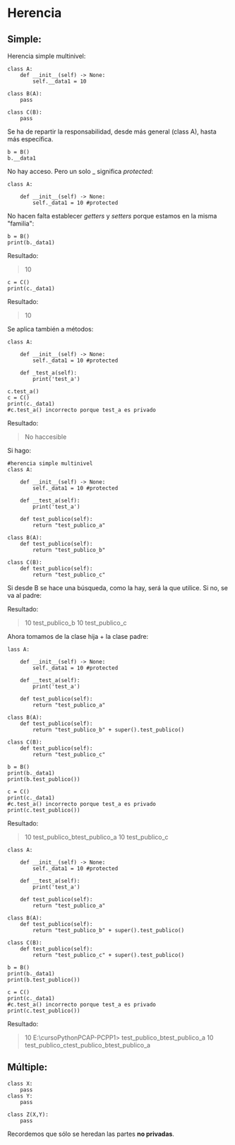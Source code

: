# Herencia

## Simple:

Herencia simple multinivel:
```
class A:
    def __init__(self) -> None:
        self.__data1 = 10

class B(A):
    pass

class C(B):
    pass
```
Se ha de repartir la responsabilidad, desde más general (class A), hasta más específica.

```
b = B()
b.__data1
```
No hay acceso.
Pero un solo _ significa *protected*:
```
class A:
    
    def __init__(self) -> None:
        self._data1 = 10 #protected
```
No hacen falta establecer *getters* y *setters* porque estamos en la misma "familia":
```
b = B()
print(b._data1)
```
Resultado:

> 10
```
c = C()
print(c._data1)
```
Resultado:
> 10

Se aplica también a métodos:
```
class A:
    
    def __init__(self) -> None:
        self._data1 = 10 #protected
    
    def _test_a(self):
        print('test_a')
```
```
c.test_a()
c = C()
print(c._data1)
#c.test_a() incorrecto porque test_a es privado
```
Resultado:

> No haccesible

Si hago:
```
#herencia simple multinivel
class A:
    
    def __init__(self) -> None:
        self._data1 = 10 #protected
    
    def __test_a(self):
        print('test_a')
    
    def test_publico(self):
        return "test_publico_a"

class B(A):
    def test_publico(self):
        return "test_publico_b"

class C(B):
    def test_publico(self):
        return "test_publico_c"
```
Si desde B se hace una búsqueda, como la hay, será la que utilice. Si no, se va al padre:

Resultado:

> 10
> test_publico_b
> 10
> test_publico_c
>

Ahora tomamos de la clase hija + la clase padre:
```
lass A:
    
    def __init__(self) -> None:
        self._data1 = 10 #protected
    
    def __test_a(self):
        print('test_a')
    
    def test_publico(self):
        return "test_publico_a"

class B(A):
    def test_publico(self):
        return "test_publico_b" + super().test_publico()

class C(B):
    def test_publico(self):
        return "test_publico_c"
```
```
b = B()
print(b._data1)
print(b.test_publico())

c = C()
print(c._data1)
#c.test_a() incorrecto porque test_a es privado
print(c.test_publico())
```
Resultado:

> 10
> test_publico_btest_publico_a
> 10
> test_publico_c
>

```
class A:
    
    def __init__(self) -> None:
        self._data1 = 10 #protected
    
    def __test_a(self):
        print('test_a')
    
    def test_publico(self):
        return "test_publico_a"

class B(A):
    def test_publico(self):
        return "test_publico_b" + super().test_publico()

class C(B):
    def test_publico(self):
        return "test_publico_c" + super().test_publico()
```
```
b = B()
print(b._data1)
print(b.test_publico())

c = C()
print(c._data1)
#c.test_a() incorrecto porque test_a es privado
print(c.test_publico())
```
Resultado:

> 10 E:\cursoPythonPCAP-PCPP1> 
> test_publico_btest_publico_a
> 10
> test_publico_ctest_publico_btest_publico_a



## Múltiple:

```
class X:
    pass
class Y:
    pass

class Z(X,Y):
    pass
```

Recordemos que sólo se heredan las partes **no privadas**.